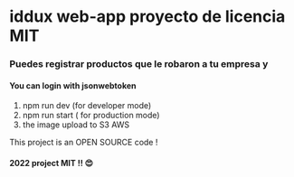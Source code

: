 # iddux web-app proyecto de licencia MIT 

###  Puedes registrar productos que le robaron a tu empresa y 
#### You can login with jsonwebtoken 

1. npm run dev  (for developer mode)
2. npm run start ( for production mode)
3. the image upload to S3 AWS 

This project is an OPEN SOURCE code !


#### 2022 project MIT !! 😍